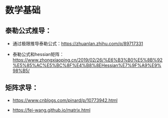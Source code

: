# 数学基础


## 泰勒公式推导：


* 通过极限推导泰勒公式：https://zhuanlan.zhihu.com/p/89717331

* 泰勒公式和hessian矩阵：https://www.zhongxiaoping.cn/2019/02/26/%E6%B3%B0%E5%8B%92%E5%85%AC%E5%BC%8F%E4%B8%8EHessian%E7%9F%A9%E9%98%B5/


## 矩阵求导：

* https://www.cnblogs.com/pinard/p/10773942.html

* https://fei-wang.github.io/matrix.html

